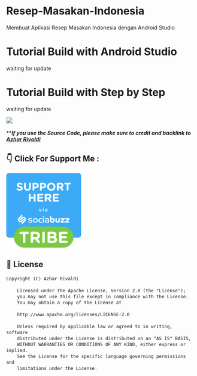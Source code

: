 # Resep-Masakan-Indonesia
Membuat Aplikasi Resep Masakan Indonesia dengan Android Studio

# Tutorial Build with Android Studio
waiting for update

# Tutorial Build with Step by Step
waiting for update

<img src="https://1.bp.blogspot.com/-skMaE-q6wGs/YGU8Gm-RG8I/AAAAAAAAH0E/m1NJ_muuYLIef29vbUEpPX6E78kxOYsCgCLcBGAsYHQ/s1280/Tutorial%2BMembuat%2BAplikasi%2BResep%2BMasakan%2BIndonesia%2Bdengan%2BAndroid%2BStudio.png" data-canonical-src="https://1.bp.blogspot.com/-skMaE-q6wGs/YGU8Gm-RG8I/AAAAAAAAH0E/m1NJ_muuYLIef29vbUEpPX6E78kxOYsCgCLcBGAsYHQ/s1280/Tutorial%2BMembuat%2BAplikasi%2BResep%2BMasakan%2BIndonesia%2Bdengan%2BAndroid%2BStudio.png" style="max-width:100%;">

*****If you use the Source Code, please make sure to credit and backlink to [Azhar Rivaldi](https://rivaldi48.blogspot.com/)***

## 👇 Click For Support Me :
<a href="https://sociabuzz.com/azharrvldi_/donate"> 
<img src="https://github.com/AzharRivaldi/AzharRivaldi/blob/master/Support%20Here.png" width="200" height="200"></a>

## 📄 License

```
Copyright (C) Azhar Rivaldi

    Licensed under the Apache License, Version 2.0 (the "License");
    you may not use this file except in compliance with the License.
    You may obtain a copy of the License at

    http://www.apache.org/licenses/LICENSE-2.0

    Unless required by applicable law or agreed to in writing, software
    distributed under the License is distributed on an "AS IS" BASIS,
    WITHOUT WARRANTIES OR CONDITIONS OF ANY KIND, either express or implied.
    See the License for the specific language governing permissions and
    limitations under the License.

``` 
